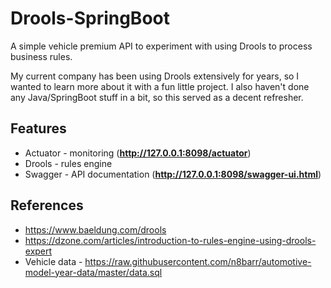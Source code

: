 # Drools-SpringBoot

A simple vehicle premium API to experiment with using Drools to process business rules.


My current company has been using Drools extensively for years, so I wanted to learn more about it with a fun little project.
I also haven't done any Java/SpringBoot stuff in a bit, so this served as a decent refresher.


## Features
* Actuator - monitoring (**http://127.0.0.1:8098/actuator**)
* Drools - rules engine
* Swagger - API documentation (**http://127.0.0.1:8098/swagger-ui.html**)


## References
* https://www.baeldung.com/drools
* https://dzone.com/articles/introduction-to-rules-engine-using-drools-expert
* Vehicle data - https://raw.githubusercontent.com/n8barr/automotive-model-year-data/master/data.sql
